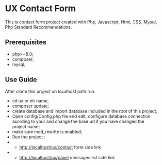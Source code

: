 # UX Contact Form

This is contact form project created with Php, Javascript, Html, CSS, Mysql, Php Standard Recommendations.

## Prerequisites

* php>=8.0;
* composer;
* mysql;

## Use Guide

After clone this project on localhost path run:

* cd ux or dir name;
* composer update;
* create database and import database included in the root of this project;
* Open config/Config.php file end edit, configure database connection acording to your and change the base url if you have changed the project name;
* make sure mod_rewrite is enabled;
* Run the project :
* * [http://localhost/ux/contact](http://localhost/ux/contact) form side link
* * [http://localhost/ux/panel](http://localhost/ux/panel) messages list side link


